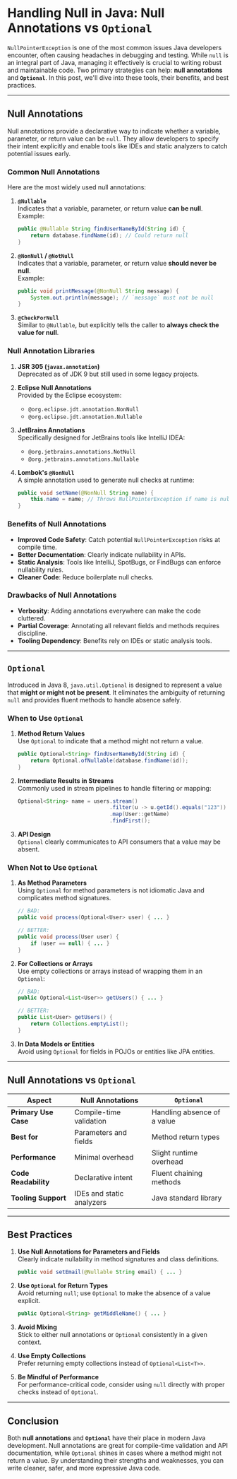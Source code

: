 # Handling Null in Java: Null Annotations vs `Optional`

`NullPointerException` is one of the most common issues Java developers encounter, often causing headaches in debugging and testing. While `null` is an integral part of Java, managing it effectively is crucial to writing robust and maintainable code. Two primary strategies can help: **null annotations** and **`Optional`**. In this post, we'll dive into these tools, their benefits, and best practices.

---

## **Null Annotations**

Null annotations provide a declarative way to indicate whether a variable, parameter, or return value can be `null`. They allow developers to specify their intent explicitly and enable tools like IDEs and static analyzers to catch potential issues early.

### **Common Null Annotations**

Here are the most widely used null annotations:

1. **`@Nullable`**  
   Indicates that a variable, parameter, or return value **can be null**.  
   Example:
   ```java
   public @Nullable String findUserNameById(String id) {
       return database.findName(id); // Could return null
   }
   ```

2. **`@NonNull` / `@NotNull`**  
   Indicates that a variable, parameter, or return value **should never be null**.  
   Example:
   ```java
   public void printMessage(@NonNull String message) {
       System.out.println(message); // `message` must not be null
   }
   ```

3. **`@CheckForNull`**  
   Similar to `@Nullable`, but explicitly tells the caller to **always check the value for null**.  

### **Null Annotation Libraries**

1. **JSR 305 (`javax.annotation`)**  
   Deprecated as of JDK 9 but still used in some legacy projects.

2. **Eclipse Null Annotations**  
   Provided by the Eclipse ecosystem:
   - `@org.eclipse.jdt.annotation.NonNull`
   - `@org.eclipse.jdt.annotation.Nullable`

3. **JetBrains Annotations**  
   Specifically designed for JetBrains tools like IntelliJ IDEA:
   - `@org.jetbrains.annotations.NotNull`
   - `@org.jetbrains.annotations.Nullable`

4. **Lombok's `@NonNull`**  
   A simple annotation used to generate null checks at runtime:
   ```java
   public void setName(@NonNull String name) {
       this.name = name; // Throws NullPointerException if name is null
   }
   ```

### **Benefits of Null Annotations**
- **Improved Code Safety**: Catch potential `NullPointerException` risks at compile time.
- **Better Documentation**: Clearly indicate nullability in APIs.
- **Static Analysis**: Tools like IntelliJ, SpotBugs, or FindBugs can enforce nullability rules.
- **Cleaner Code**: Reduce boilerplate null checks.

### **Drawbacks of Null Annotations**
- **Verbosity**: Adding annotations everywhere can make the code cluttered.
- **Partial Coverage**: Annotating all relevant fields and methods requires discipline.
- **Tooling Dependency**: Benefits rely on IDEs or static analysis tools.

---

## **`Optional`**

Introduced in Java 8, `java.util.Optional` is designed to represent a value that **might or might not be present**. It eliminates the ambiguity of returning `null` and provides fluent methods to handle absence safely.

### **When to Use `Optional`**

1. **Method Return Values**  
   Use `Optional` to indicate that a method might not return a value.  
   ```java
   public Optional<String> findUserNameById(String id) {
       return Optional.ofNullable(database.findName(id));
   }
   ```

2. **Intermediate Results in Streams**  
   Commonly used in stream pipelines to handle filtering or mapping:  
   ```java
   Optional<String> name = users.stream()
                                .filter(u -> u.getId().equals("123"))
                                .map(User::getName)
                                .findFirst();
   ```

3. **API Design**  
   `Optional` clearly communicates to API consumers that a value may be absent.

### **When Not to Use `Optional`**

1. **As Method Parameters**  
   Using `Optional` for method parameters is not idiomatic Java and complicates method signatures.  
   ```java
   // BAD:
   public void process(Optional<User> user) { ... }

   // BETTER:
   public void process(User user) {
       if (user == null) { ... }
   }
   ```

2. **For Collections or Arrays**  
   Use empty collections or arrays instead of wrapping them in an `Optional`:  
   ```java
   // BAD:
   public Optional<List<User>> getUsers() { ... }

   // BETTER:
   public List<User> getUsers() {
       return Collections.emptyList();
   }
   ```

3. **In Data Models or Entities**  
   Avoid using `Optional` for fields in POJOs or entities like JPA entities.

---

## **Null Annotations vs `Optional`**

| Aspect                     | Null Annotations         | `Optional`                  |
|----------------------------|--------------------------|-----------------------------|
| **Primary Use Case**        | Compile-time validation  | Handling absence of a value |
| **Best for**               | Parameters and fields    | Method return types         |
| **Performance**            | Minimal overhead         | Slight runtime overhead     |
| **Code Readability**       | Declarative intent       | Fluent chaining methods     |
| **Tooling Support**        | IDEs and static analyzers| Java standard library       |

---

## **Best Practices**

1. **Use Null Annotations for Parameters and Fields**  
   Clearly indicate nullability in method signatures and class definitions.
   ```java
   public void setEmail(@Nullable String email) { ... }
   ```

2. **Use `Optional` for Return Types**  
   Avoid returning `null`; use `Optional` to make the absence of a value explicit.
   ```java
   public Optional<String> getMiddleName() { ... }
   ```

3. **Avoid Mixing**  
   Stick to either null annotations or `Optional` consistently in a given context.

4. **Use Empty Collections**  
   Prefer returning empty collections instead of `Optional<List<T>>`.

5. **Be Mindful of Performance**  
   For performance-critical code, consider using `null` directly with proper checks instead of `Optional`.

---

## **Conclusion**

Both **null annotations** and **`Optional`** have their place in modern Java development. Null annotations are great for compile-time validation and API documentation, while `Optional` shines in cases where a method might not return a value. By understanding their strengths and weaknesses, you can write cleaner, safer, and more expressive Java code.

